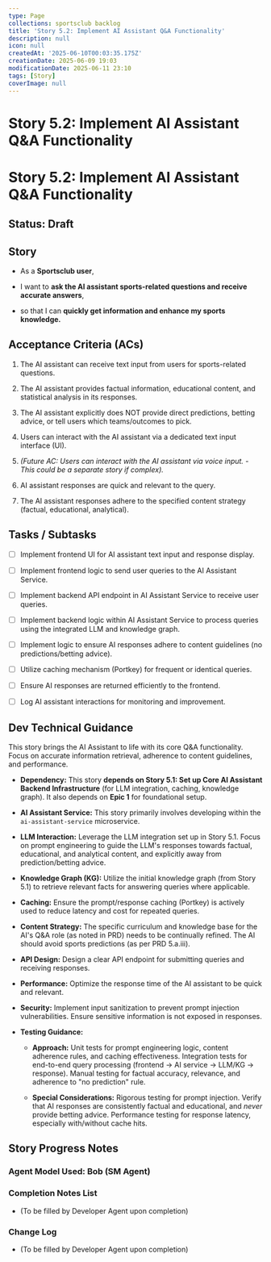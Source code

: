 ```yaml
---
type: Page
collections: sportsclub backlog
title: 'Story 5.2: Implement AI Assistant Q&A Functionality'
description: null
icon: null
createdAt: '2025-06-10T00:03:35.175Z'
creationDate: 2025-06-09 19:03
modificationDate: 2025-06-11 23:10
tags: [Story]
coverImage: null
---
```


# Story 5.2: Implement AI Assistant Q&A Functionality

# Story 5.2: Implement AI Assistant Q&A Functionality

## Status: Draft

## Story

- As a **Sportsclub user**,

- I want to **ask the AI assistant sports-related questions and receive accurate answers**,

- so that I can **quickly get information and enhance my sports knowledge.**

## Acceptance Criteria (ACs)

1. The AI assistant can receive text input from users for sports-related questions.

2. The AI assistant provides factual information, educational content, and statistical analysis in its responses.

3. The AI assistant explicitly does NOT provide direct predictions, betting advice, or tell users which teams/outcomes to pick.

4. Users can interact with the AI assistant via a dedicated text input interface (UI).

5. *(Future AC: Users can interact with the AI assistant via voice input. - This could be a separate story if complex).*

6. AI assistant responses are quick and relevant to the query.

7. The AI assistant responses adhere to the specified content strategy (factual, educational, analytical).

## Tasks / Subtasks

- [ ] Implement frontend UI for AI assistant text input and response display.

- [ ] Implement frontend logic to send user queries to the AI Assistant Service.

- [ ] Implement backend API endpoint in AI Assistant Service to receive user queries.

- [ ] Implement backend logic within AI Assistant Service to process queries using the integrated LLM and knowledge graph.

- [ ] Implement logic to ensure AI responses adhere to content guidelines (no predictions/betting advice).

- [ ] Utilize caching mechanism (Portkey) for frequent or identical queries.

- [ ] Ensure AI responses are returned efficiently to the frontend.

- [ ] Log AI assistant interactions for monitoring and improvement.

## Dev Technical Guidance

This story brings the AI Assistant to life with its core Q&A functionality. Focus on accurate information retrieval, adherence to content guidelines, and performance.

- **Dependency:** This story **depends on Story 5.1: Set up Core AI Assistant Backend Infrastructure** (for LLM integration, caching, knowledge graph). It also depends on **Epic 1** for foundational setup.

- **AI Assistant Service:** This story primarily involves developing within the `ai-assistant-service` microservice.

- **LLM Interaction:** Leverage the LLM integration set up in Story 5.1. Focus on prompt engineering to guide the LLM's responses towards factual, educational, and analytical content, and explicitly away from prediction/betting advice.

- **Knowledge Graph (KG):** Utilize the initial knowledge graph (from Story 5.1) to retrieve relevant facts for answering queries where applicable.

- **Caching:** Ensure the prompt/response caching (Portkey) is actively used to reduce latency and cost for repeated queries.

- **Content Strategy:** The specific curriculum and knowledge base for the AI's Q&A role (as noted in PRD) needs to be continually refined. The AI should avoid sports predictions (as per PRD 5.a.iii).

- **API Design:** Design a clear API endpoint for submitting queries and receiving responses.

- **Performance:** Optimize the response time of the AI assistant to be quick and relevant.

- **Security:** Implement input sanitization to prevent prompt injection vulnerabilities. Ensure sensitive information is not exposed in responses.

- **Testing Guidance:**

    - **Approach:** Unit tests for prompt engineering logic, content adherence rules, and caching effectiveness. Integration tests for end-to-end query processing (frontend -> AI service -> LLM/KG -> response). Manual testing for factual accuracy, relevance, and adherence to "no prediction" rule.

    - **Special Considerations:** Rigorous testing for prompt injection. Verify that AI responses are consistently factual and educational, and *never* provide betting advice. Performance testing for response latency, especially with/without cache hits.

## Story Progress Notes

### Agent Model Used: Bob (SM Agent)

### Completion Notes List

- (To be filled by Developer Agent upon completion)

### Change Log

- (To be filled by Developer Agent upon completion)


